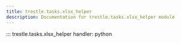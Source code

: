 ```yaml
---
title: trestle.tasks.xlsx_helper
description: Documentation for trestle.tasks.xlsx_helper module
---
```

::: trestle.tasks.xlsx_helper
handler: python
